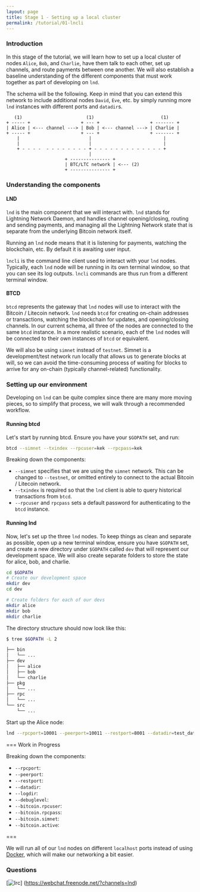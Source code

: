 ```yaml
---
layout: page
title: Stage 1 - Setting up a local cluster
permalink: /tutorial/01-lncli
---
```


### Introduction

In this stage of the tutorial, we will learn how to set up a local cluster of
nodes `Alice`, `Bob`, and `Charlie`, have them talk to each other, set up
channels, and route payments between one another. We will also establish a
baseline understanding of the different components that must work together as
part of developing on `lnd`.

The schema will be the following. Keep in mind that you can extend this network to include additional nodes `David`, `Eve`, etc. by simply running more `lnd` instances with different ports and `datadir`s.

[//]: # (TODO Max: Replace this with an actual image)
```
   (1)                        (1)                         (1)
+ ----- +                   + --- +                   + ------- +
| Alice | <--- channel ---> | Bob | <--- channel ---> | Charlie |    
+ ----- +                   + --- +                   + ------- +        
    |                          |                           |           
    |                          |                           |
    + - - - -  - - - - - - - - + - - - - - - - - - - - - - +            
                               |
                      + --------------- +
                      | BTC/LTC network | <--- (2)
                      + --------------- +        
```

### Understanding the components

#### LND

`lnd` is the main component that we will interact with. `lnd` stands for
Lightning Network Daemon, and handles channel opening/closing, routing and
sending payments, and managing all the Lightning Network state that is separate
from the underlying Bitcoin network itself.

Running an `lnd` node means that it is listening for payments, watching the
blockchain, etc. By default it is awaiting user input.

`lncli` is the command line client used to interact with your `lnd` nodes. Typically, each `lnd` node will be running in its own terminal window, so that you can see its log outputs. `lncli` commands are thus run from a different terminal window.

#### BTCD

`btcd` represents the gateway that `lnd` nodes will use to interact with the
Bitcoin / Litecoin network. `lnd` needs `btcd` for creating on-chain addresses
or transactions, watching the blockchain for updates, and opening/closing
channels. In our current schema, all three of the nodes are connected to the
same `btcd` instance. In a more realistic scenario, each of the `lnd` nodes
will be connected to their own instances of `btcd` or equivalent.

We will also be using `simnet` instead of `testnet`. Simnet is a
development/test network run locally that allows us to generate blocks at will,
so we can avoid the time-consuming process of waiting for blocks to arrive for
any on-chain (typically channel-related) functionality.

### Setting up our environment

Developing on `lnd` can be quite complex since there are many more moving
pieces, so to simplify that process, we will walk through a recommended
workflow.

#### Running btcd

Let's start by running btcd. Ensure you have your `$GOPATH` set, and run:
```bash
btcd --simnet --txindex --rpcuser=kek --rpcpass=kek
```

Breaking down the components:
  * `--simnet` specifies that we are using the `simnet` network. This can be
    changed to `--testnet`, or omitted entirely to connect to the actual Bitcoin
    / Litecoin network.
  * `--txindex` is required so that the `lnd` client is able to query
    historical transactions from `btcd`.
  * `--rpcuser` and `rpcpass` sets a default password for authenticating to the
    `btcd` instance.

#### Running lnd

Now, let's set up the three `lnd` nodes. To keep things as clean and separate as possible, open up a new terminal window, ensure you have `$GOPATH` set, and create a new directory under `$GOPATH` called `dev` that will represent our development space. We will also create separate folders to store the state for alice, bob, and charlie.
```bash
cd $GOPATH
# Create our development space
mkdir dev
cd dev

# Create folders for each of our devs
mkdir alice
mkdir bob
mkdir charlie
```

The directory structure should now look like this:
```bash
$ tree $GOPATH -L 2

├── bin
│   └── ...
├── dev
│   ├── alice
│   ├── bob
│   └── charlie
├── pkg
│   └── ...
├── rpc
│   └── ...
└── src
    └── ...
```

Start up the Alice node:
```bash
lnd --rpcport=10001 --peerport=10011 --restport=8001 --datadir=test_data --logdir=test_log --debuglevel=info --bitcoin.rpcuser=kek --bitcoin.rpcpass=kek --bitcoin.simnet --bitcoin.active
```

=== Work in Progress

Breaking down the components:
  * `--rpcport`:
  * `--peerport`:
  * `--restport`:
  * `--datadir`:
  * `--logdir`:
  * `--debuglevel`:
  * `--bitcoin.rpcuser`:
  * `--bitcoin.rpcpass`:
  * `--bitcoin.simnet`:
  * `--bitcoin.active`:

[//]: # (TODO Max: Make some remark that you always need to run from the same directory)

===

We will run all of our `lnd` nodes on different `localhost` ports instead of
using [Docker](/docker-guide/), which will make our networking a bit easier.

### Questions
[![Irc](https://img.shields.io/badge/chat-on%20freenode-brightgreen.svg)]
(https://webchat.freenode.net/?channels=lnd)
